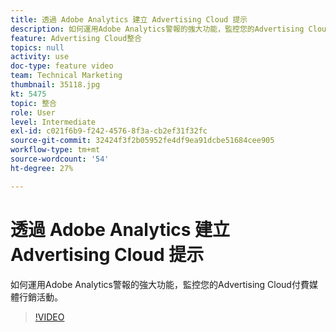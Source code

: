 ```yaml
---
title: 透過 Adobe Analytics 建立 Advertising Cloud 提示
description: 如何運用Adobe Analytics警報的強大功能，監控您的Advertising Cloud付費媒體行銷活動。
feature: Advertising Cloud整合
topics: null
activity: use
doc-type: feature video
team: Technical Marketing
thumbnail: 35118.jpg
kt: 5475
topic: 整合
role: User
level: Intermediate
exl-id: c021f6b9-f242-4576-8f3a-cb2ef31f32fc
source-git-commit: 32424f3f2b05952fe4df9ea91dcbe51684cee905
workflow-type: tm+mt
source-wordcount: '54'
ht-degree: 27%

---
```


# 透過 Adobe Analytics 建立 Advertising Cloud 提示

如何運用Adobe Analytics警報的強大功能，監控您的Advertising Cloud付費媒體行銷活動。

>[!VIDEO](https://video.tv.adobe.com/v/35118/?quality=12&learn=on)
